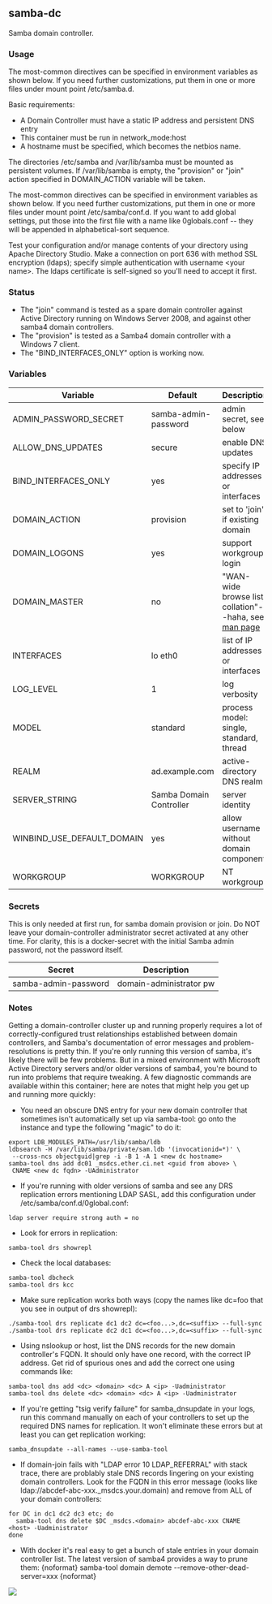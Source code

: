 ## samba-dc
Samba domain controller.

### Usage
The most-common directives can be specified in environment variables as shown below.  If you need further customizations, put them in one or more files under mount point /etc/samba.d.

Basic requirements:

* A Domain Controller must have a static IP address and persistent DNS entry
* This container must be run in network_mode:host
* A hostname must be specified, which becomes the netbios name.

The directories /etc/samba and /var/lib/samba must be mounted as persistent volumes. If /var/lib/samba is empty, the "provision" or "join" action specified in DOMAIN_ACTION variable will be taken.

The most-common directives can be specified in environment variables as shown below. If you need further customizations, put them in one or more files under mount point /etc/samba/conf.d. If you want to add global settings, put those into the first file with a name like 0globals.conf -- they will be appended in alphabetical-sort sequence.

Test your configuration and/or manage contents of your directory using Apache Directory Studio. Make a connection on port 636 with method SSL encryption (ldaps); specify simple authentication with username <realm prefix>\<your name>. The ldaps certificate is self-signed so you'll need to accept it first.

### Status
* The "join" command is tested as a spare domain controller against Active Directory running on Windows Server 2008, and against other samba4 domain controllers.
* The "provision" is tested as a Samba4 domain controller with a Windows 7 client.
* The "BIND_INTERFACES_ONLY" option is working now.

### Variables
Variable | Default | Description |
-------- | ------- | ----------- |
ADMIN_PASSWORD_SECRET | samba-admin-password | admin secret, see below
ALLOW_DNS_UPDATES | secure | enable DNS updates
BIND_INTERFACES_ONLY | yes | specify IP addresses or interfaces
DOMAIN_ACTION | provision | set to 'join' if existing domain
DOMAIN_LOGONS | yes | support workgroup login
DOMAIN_MASTER | no | "WAN-wide browse list collation"--haha, see [man page](https://www.samba.org/samba/docs/man/manpages-3/smb.conf.5.html)
INTERFACES | lo eth0 | list of IP addresses or interfaces
LOG_LEVEL | 1 | log verbosity
MODEL | standard | process model: single, standard, thread
REALM | ad.example.com | active-directory DNS realm
SERVER_STRING | Samba Domain Controller | server identity
WINBIND_USE_DEFAULT_DOMAIN | yes | allow username without domain component
WORKGROUP | WORKGROUP | NT workgroup

### Secrets
This is only needed at first run, for samba domain provision or join. Do NOT leave your domain-controller administrator secret activated at any other time.
For clarity, this is a docker-secret with the initial Samba admin password, not the password itself.

Secret | Description
------ | -----------
samba-admin-password | domain-administrator pw

### Notes
Getting a domain-controller cluster up and running properly requires a lot of correctly-configured trust relationships established between domain controllers, and Samba's documentation of error messages and problem-resolutions is pretty thin. If you're only running this version of samba, it's likely there will be few problems. But in a mixed environment with Microsoft Active Directory servers and/or older versions of samba4, you're bound to run into problems that require tweaking. A few diagnostic commands are available within this container; here are notes that might help you get up and running more quickly:

* You need an obscure DNS entry for your new domain controller that sometimes isn't automatically set up via samba-tool: go onto the instance and type the following "magic" to do it:
```
export LDB_MODULES_PATH=/usr/lib/samba/ldb
ldbsearch -H /var/lib/samba/private/sam.ldb '(invocationid=*)' \
 --cross-ncs objectguid|grep -i -B 1 -A 1 <new dc hostname>
samba-tool dns add dc01 _msdcs.ether.ci.net <guid from above> \
 CNAME <new dc fqdn> -UAdministrator
```

* If you're running with older versions of samba and see any DRS replication errors mentioning LDAP SASL, add this configuration under /etc/samba/conf.d/0global.conf:
```
ldap server require strong auth = no
```
* Look for errors in replication:
```
samba-tool drs showrepl
```
* Check the local databases:
```
samba-tool dbcheck
samba-tool drs kcc
```
* Make sure replication works both ways (copy the <NC> names like dc=foo that you see in output of drs showrepl):
```
./samba-tool drs replicate dc1 dc2 dc=<foo...>,dc=<suffix> --full-sync
./samba-tool drs replicate dc2 dc1 dc=<foo...>,dc=<suffix> --full-sync
```
* Using nslookup or host, list the DNS records for the new domain controller's FQDN. It should only have one record, with the correct IP address. Get rid of spurious ones and add the correct one using commands like:
```
samba-tool dns add <dc> <domain> <dc> A <ip> -Uadministrator
samba-tool dns delete <dc> <domain> <dc> A <ip> -Uadministrator
```
* If you're getting "tsig verify failure" for samba_dnsupdate in your logs, run this command manually on each of your controllers to set up the required DNS names for replication. It won't eliminate these errors but at least you can get replication working:
```
samba_dnsupdate --all-names --use-samba-tool
```
* If domain-join fails with "LDAP error 10 LDAP_REFERRAL" with stack trace, there are problably stale DNS records lingering on your existing domain controllers. Look for the FQDN in this error message (looks like ldap://abcdef-abc-xxx._msdcs.your.domain) and remove from ALL of your domain controllers:
```
for DC in dc1 dc2 dc3 etc; do
  samba-tool dns delete $DC _msdcs.<domain> abcdef-abc-xxx CNAME <host> -Uadministrator
done
```
* With docker it's real easy to get a bunch of stale entries in your domain controller list. The latest version of samba4 provides a way to prune them:
{noformat}
samba-tool domain demote --remove-other-dead-server=xxx
{noformat}

[![](https://images.microbadger.com/badges/license/instantlinux/samba-dc.svg)](https://microbadger.com/images/instantlinux/samba-dc "License badge")

